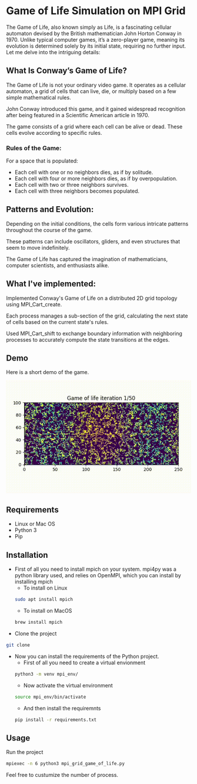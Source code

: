 # Game of Life Simulation on MPI Grid

The Game of Life, also known simply as Life, is a fascinating cellular automaton devised by the British mathematician John Horton Conway in 1970. Unlike typical computer games, it’s a zero-player game, meaning its evolution is determined solely by its initial state, requiring no further input. Let me delve into the intriguing details:

## What Is Conway’s Game of Life?

The Game of Life is not your ordinary video game. It operates as a cellular automaton, a grid of cells that can live, die, or multiply based on a few simple mathematical rules.

John Conway introduced this game, and it gained widespread recognition after being featured in a Scientific American article in 1970.

The game consists of a grid where each cell can be alive or dead. These cells evolve according to specific rules.

### Rules of the Game:

For a space that is populated:
- Each cell with one or no neighbors dies, as if by solitude.
- Each cell with four or more neighbors dies, as if by overpopulation.
- Each cell with two or three neighbors survives.
- Each cell with three neighbors becomes populated.

## Patterns and Evolution:

Depending on the initial conditions, the cells form various intricate patterns throughout the course of the game.

These patterns can include oscillators, gliders, and even structures that seem to move indefinitely.

The Game of Life has captured the imagination of mathematicians, computer scientists, and enthusiasts alike.

## What I've implemented:

Implemented Conway's Game of Life on a distributed 2D grid topology using MPI_Cart_create.

Each process manages a sub-section of the grid, calculating the next state of cells based on the current state's rules.

Used MPI_Cart_shift to exchange boundary information with neighboring processes to accurately compute the state transitions at the edges.

## Demo

Here is a short demo of the game.

![Game of Life Demo](./resources/game_of_life_demo.gif)

## Requirements
- Linux or Mac OS
- Python 3
- Pip

## Installation
- First of all you need to install mpich on your system. mpi4py was a python library used, and relies on OpenMPI, which you can install by installing mpich
    - To install on Linux
    ```sh
    sudo apt install mpich
    ```
    - To install on MacOS
    ```sh
    brew install mpich
    ```
- Clone the project

```sh
git clone
```
- Now you can install the requirements of the Python project.
    - First of all you need to create a virtual envionment
     ```sh
    python3 -m venv mpi_env/
    ```
    - Now activate the virtual environment
    ```sh
    source mpi_env/bin/activate
    ```
    - And then install the requiremnts
    ```sh
    pip install -r requirements.txt
    ```
## Usage

Run the project
```sh
mpiexec -n 6 python3 mpi_grid_game_of_life.py
```
Feel free to custumize the number of process.
